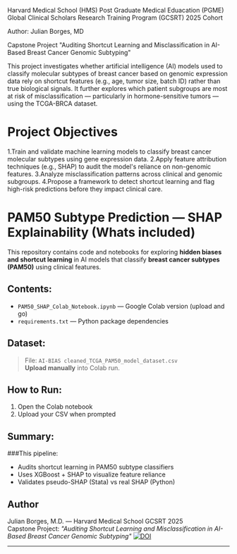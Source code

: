 
Harvard Medical School (HMS) Post Graduate Medical Eduacation (PGME)
Global Clinical Scholars Research Training Program (GCSRT) 2025 Cohort

Author: Julian Borges, MD

Capstone Project "Auditing Shortcut Learning and Misclassification in AI-Based Breast Cancer Genomic Subtyping"

This project investigates whether artificial intelligence (AI) models used to classify molecular subtypes of breast cancer based on genomic expression data rely on shortcut features (e.g., age, tumor size, batch ID) rather than true biological signals. It further explores which patient subgroups are most at risk of misclassification — particularly in hormone-sensitive tumors — using the TCGA-BRCA dataset.

# Project Objectives

1.Train and validate machine learning models to classify breast cancer molecular subtypes using gene expression data.
2.Apply feature attribution techniques (e.g., SHAP) to audit the model's reliance on non-genomic features.
3.Analyze misclassification patterns across clinical and genomic subgroups.
4.Propose a framework to detect shortcut learning and flag high-risk predictions before they impact clinical care.

# PAM50 Subtype Prediction — SHAP Explainability (Whats included)

This repository contains code and notebooks for exploring **hidden biases and shortcut learning** in AI models that classify **breast cancer subtypes (PAM50)** using clinical features.

## Contents:
- `PAM50_SHAP_Colab_Notebook.ipynb` — Google Colab version (upload and go)
- `requirements.txt` — Python package dependencies

## Dataset:
> File: `AI-BIAS cleaned_TCGA_PAM50_model_dataset.csv`  
> **Upload manually** into Colab run.

## How to Run:
1. Open the Colab notebook
2. Upload your CSV when prompted

## Summary:
###This pipeline:
- Audits shortcut learning in PAM50 subtype classifiers
- Uses XGBoost + SHAP to visualize feature reliance
- Validates pseudo-SHAP (Stata) vs real SHAP (Python)


## Author
Julian Borges, M.D. — Harvard Medical School GCSRT 2025  
Capstone Project: *"Auditing Shortcut Learning and Misclassification in AI-Based Breast Cancer Genomic Subtyping"*
[![DOI](https://zenodo.org/badge/DOI/10.5281/zenodo.15237131.svg)](https://doi.org/10.5281/zenodo.15237131)

---

